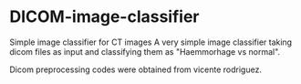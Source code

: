 # DICOM-image-classifier
Simple image classifier for CT images
A very simple image classifier taking dicom files as input and classifying them as "Haemmorhage vs normal".

Dicom preprocessing codes were obtained from vicente rodriguez.
